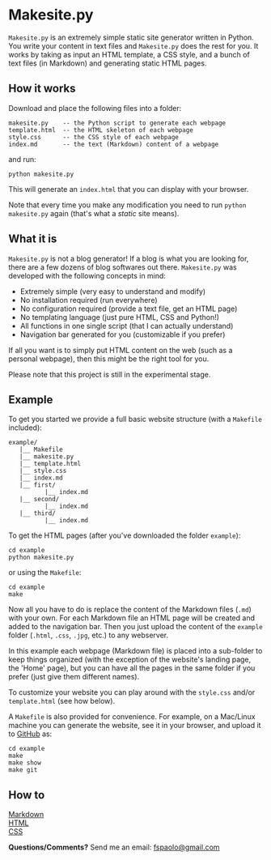 # Makesite.py

`Makesite.py` is an extremely simple static site generator written in Python.
You write your content in text files and `Makesite.py` does the rest for you.
It works by taking as input an HTML template, a CSS style, and a bunch of
text files (in Markdown) and generating static HTML pages.

## How it works

Download and place the following files into a folder:

    makesite.py    -- the Python script to generate each webpage
    template.html  -- the HTML skeleton of each webpage
    style.css      -- the CSS style of each webpage
    index.md       -- the text (Markdown) content of a webpage

and run:

    python makesite.py

This will generate an `index.html` that you can display with your browser.

Note that every time you make any modification you need to run
`python makesite.py` again (that's what a *static* site means).

## What it is

`Makesite.py` is not a blog generator! If a blog is what you are looking for,
there are a few dozens of blog softwares out there. `Makesite.py` was developed
with the following concepts in mind:

* Extremely simple (very easy to understand and modify)
* No installation required (run everywhere)
* No configuration required (provide a text file, get an HTML page)
* No templating language (just pure HTML, CSS and Python!)
* All functions in one single script (that I can actually understand)
* Navigation bar generated for you (customizable if you prefer)

If all you want is to simply put HTML content on the web (such as a personal
webpage), then this might be the right tool for you.

Please note that this project is still in the experimental stage.

## Example

To get you started we provide a full basic website structure (with a `Makefile`
included):

    example/
       |__ Makefile
       |__ makesite.py 
       |__ template.html 
       |__ style.css
       |__ index.md 
       |__ first/ 
              |__ index.md 
       |__ second/ 
              |__ index.md 
       |__ third/ 
              |__ index.md 

To get the HTML pages (after you've downloaded the folder `example`): 

    cd example
    python makesite.py

or using the `Makefile`:

    cd example
    make

Now all you have to do is replace the content of the Markdown files (`.md`)
with your own. For each Markdown file an HTML page will be created and added
to the navigation bar. Then you just upload the content of the `example` folder
(`.html`, `.css`, `.jpg`, etc.) to any webserver.

In this example each webpage (Markdown file) is placed into a sub-folder to
keep things organized (with the exception of the website's landing page, the
'Home' page), but you can have all the pages in the same folder if you prefer
(just give them different names).

To customize your website you can play around with the `style.css` and/or
`template.html` (see how below).

A `Makefile` is also provided for convenience. For example, on a Mac/Linux
machine you can generate the website, see it in your browser, and upload it to
[GitHub](https://pages.github.com/) as:

    cd example  
    make  
    make show  
    make git  

## How to 

[Markdown](https://github.com/adam-p/markdown-here/wiki/Markdown-Cheatsheet)  
[HTML](http://www.w3schools.com/html/html_intro.asp)  
[CSS](http://www.w3schools.com/css/)  

**Questions/Comments?** Send me an email: [fspaolo@gmail.com](mailto:fspaolo@gmail.com)
